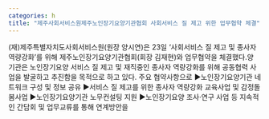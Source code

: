 ```yaml
---
categories: h
title: "제주사회서비스원제주노인장기요양기관협회 사회서비스 질 제고 위한 업무협약 체결"
---
```

(재)제주특별자치도사회서비스원(원장 양시연)은 23일 ‘사회서비스 질 제고 및 종사자 역량강화’를 위해 제주노인장기요양기관협회(회장 김재현)와 업무협약을 체결했다.양 기관은 노인장기요양 서비스 질 제고 및 재직중인 종사자 역량강화를 위해 공동협력 사업을 발굴하고 추진함을 목적으로 하고 있다. 주요 협약사항으로 ▶노인장기요양기관 네트워크 구성 및 정보 공유 ▶서비스 질 제고를 위한 종사자 역량강화 교육사업 및 감정돌봄사업 ▶노인장기요양기관 노무컨설팅 지원 ▶노인장기요양 조사·연구 사업 등 지속적인 간담회 및 업무교류를 통해 연계방안을
